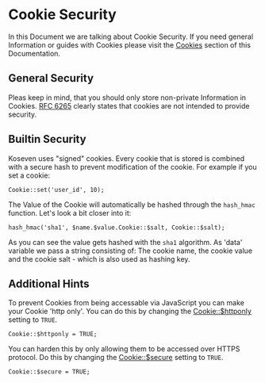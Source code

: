 # Cookie Security

In this Document we are talking about Cookie Security. If you need general Information or guides with Cookies please 
visit the [Cookies](cookies) section of this Documentation.

## General Security

Pleas keep in mind, that you should only store non-private Information in Cookies. 
[RFC 6265](http://www.faqs.org/rfcs/rfc6265.html) clearly states that cookies are not intended to provide security.

## Builtin Security

Koseven uses "signed" cookies. Every cookie that is stored is combined with a secure hash to prevent modification of the 
cookie. For example if you set a cookie:

    Cookie::set('user_id', 10);

The Value of the Cookie will automatically be hashed through the `hash_hmac` function. Let's look a bit closer into it:

    hash_hmac('sha1', $name.$value.Cookie::$salt, Cookie::$salt);
    
As you can see the value gets hashed with the `sha1` algorithm. As 'data' variable we pass a string consisting of: 
The cookie name, the cookie value and the cookie salt - which is also used as hashing key.

## Additional Hints

To prevent Cookies from being accessable via JavaScript you can make your Cookie 'http only'. You can do this by 
changing the [Cookie::$httponly](../api/Cookie#property-httponly) setting to `TRUE`.
    
    Cookie::$httponly = TRUE;
    
You can harden this by only allowing them to be accessed over HTTPS protocol.
Do this by changing the [Cookie::$secure](../api/Cookie#property-secure) setting to `TRUE`.

    Cookie::$secure = TRUE;
